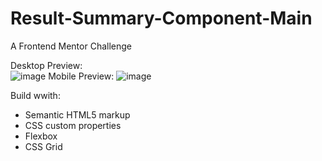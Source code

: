 # Result-Summary-Component-Main
A Frontend Mentor Challenge

Desktop Preview:                            
![image](https://github.com/VPontis15/Result-Summary-Component-Main/assets/94546957/d2ea81f7-0629-4f36-a477-5336eee761df) Mobile Preview: ![image](https://github.com/VPontis15/Result-Summary-Component-Main/assets/94546957/7a659805-2f34-4f84-bcd2-63b6e1d89b50)

Build wwith: 
- Semantic HTML5 markup
- CSS custom properties
- Flexbox
- CSS Grid

